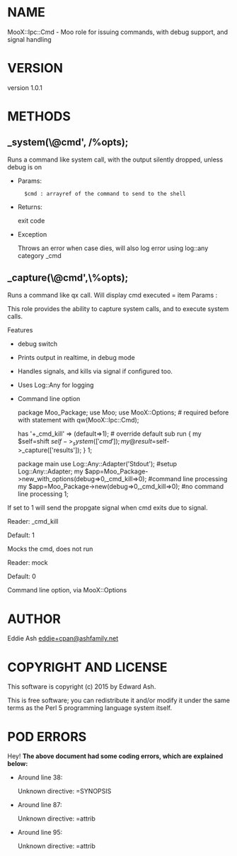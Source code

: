 # NAME

MooX::Ipc::Cmd - Moo role for issuing commands, with debug support, and signal handling

# VERSION

version 1.0.1

# METHODS

## \_system(\\@cmd', /%opts);

Runs a command like system call, with the output silently dropped, unless debug is on

- Params:

        $cmd : arrayref of the command to send to the shell

- Returns:

    exit code

- Exception

    Throws an error when case dies, will also log error using log::any category \_cmd

## \_capture(\\@cmd',\\%opts);
Runs a command like qx call.  Will display cmd executed = item Params :

This role provides the ability to capture system calls, and to execute system calls.

Features

- debug switch
- Prints output in realtime, in debug mode
- Handles signals, and kills via signal if configured too.
- Uses Log::Any for logging
- Command line option

    package Moo_Package;
    use Moo;
    use MooX::Options; # required before with statement
    with qw(MooX::Ipc::Cmd);

    has '+_cmd_kill' => (default=>1); # override default
    sub run {
        my $self=shift
        $self->_system(['cmd']);
        my @result=$self->_capture(['results']);
    }
    1;

    package main
    use Log::Any::Adapter('Stdout');  #setup Log::Any::Adapter;
    my $app=Moo_Package->new_with_options(debug=>0,_cmd_kill=>0); #command line processing
    my $app=Moo_Package->new(debug=>0,_cmd_kill=>0); #no command line processing
    1;

If set to 1 will send the propgate signal when cmd exits due to signal.

Reader: \_cmd\_kill

Default: 1

Mocks the cmd, does not run

Reader: mock 

Default: 0

Command line option, via MooX::Options

# AUTHOR

Eddie Ash <eddie+cpan@ashfamily.net>

# COPYRIGHT AND LICENSE

This software is copyright (c) 2015 by Edward Ash.

This is free software; you can redistribute it and/or modify it under
the same terms as the Perl 5 programming language system itself.

# POD ERRORS

Hey! **The above document had some coding errors, which are explained below:**

- Around line 38:

    Unknown directive: =SYNOPSIS

- Around line 87:

    Unknown directive: =attrib

- Around line 95:

    Unknown directive: =attrib
